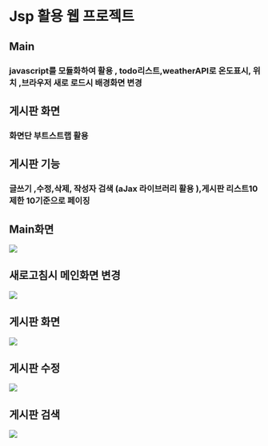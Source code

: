 # Jsp 활용 웹 프로젝트 
## Main 
### javascript를 모듈화하여 활용  , todo리스트,weatherAPI로 온도표시, 위치 ,브라우저 새로 로드시 배경화면 변경  
## 게시판 화면
### 화면단 부트스트랩 활용
## 게시판 기능 
### 글쓰기 ,수정,삭제, 작성자 검색 (aJax 라이브러리 활용 ),게시판 리스트10 제한 10기준으로 페이징

## Main화면
<div>
<img src="https://i.imgur.com/XP0PvtS.jpg">
</div>

## 새로고침시 메인화면 변경 
<div>
<img src="https://i.imgur.com/yxTKT36.jpg">
</div>


## 게시판 화면 
<div>
<img src="https://i.imgur.com/UENxEC2.png">
</div>

## 게시판 수정
<div>
<img src="https://i.imgur.com/B1A9wzG.png">
</div>

## 게시판 검색
<div>
<img src="https://i.imgur.com/F61aOsV.png">
</div>
